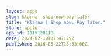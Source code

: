 ```yaml
---
layout: apps
slug: klarna--shop-now-pay-later
title: "Klarna | Shop now. Pay later."
store: apple
app_id: 1115120118
date: 2024-02-19T07:47:29Z
published: 2016-06-22T13:33:00Z
---
```

